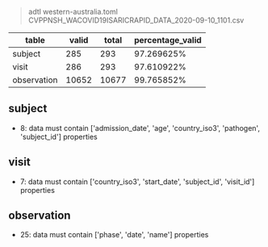 >adtl western-australia.toml CVPPNSH_WACOVID19ISARICRAPID_DATA_2020-09-10_1101.csv

|table          |valid  |total  |percentage_valid|
|---------------|-------|-------|----------------|
|subject        |285    |293    |97.269625% |
|visit          |286    |293    |97.610922% |
|observation    |10652  |10677  |99.765852% |

## subject

* 8: data must contain ['admission_date', 'age', 'country_iso3', 'pathogen', 'subject_id'] properties

## visit

* 7: data must contain ['country_iso3', 'start_date', 'subject_id', 'visit_id'] properties

## observation

* 25: data must contain ['phase', 'date', 'name'] properties
